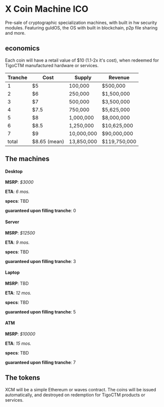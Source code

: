 # X Coin Machine ICO

Pre-sale of cryptographic specialization machines, with built in hw security modules. Featuring guldOS, the OS with built in blockchain, p2p file sharing and more.

## economics

Each coin will have a retail value of $10 (1.1-2x it's cost), when redeemed for TigoCTM manufactured hardware or services.

| Tranche | Cost | Supply  | Revenue |
|---------|------|---------|---------|
| 1       | $5   | 100,000 | $500,000 |
| 2       | $6   | 250,000 | $1,500,000	|
| 3       | $7   | 500,000 | $3,500,000 |
| 4       | $7.5 | 750,000 | $5,625,000 |
| 5       | $8   | 1,000,000 | $8,000,000 |
| 6       | $8.5 | 1,250,000 | $10,625,000 |
| 7       | $9   | 10,000,000 | $90,000,000 |
| total   | $8.65 (mean) | 13,850,000 | $119,750,000 |

## The machines

#### Desktop

**MSRP**: _$3000_

**ETA**: _6 mos._

**specs**: TBD

**guaranteed upon filling tranche**: 0

#### Server

**MSRP**: _$12500_

**ETA**: _9 mos._

**specs**: TBD

**guaranteed upon filling tranche**: 3

#### Laptop

**MSRP**: TBD

**ETA**: _12 mos._

**specs**: TBD

**guaranteed upon filling tranche**: 5

#### ATM

**MSRP**: _$10000_

**ETA**: _15 mos._

**specs**: TBD

**guaranteed upon filling tranche**: 7

## The tokens

XCM will be a simple Ethereum or waves contract. The coins will be issued automatically, and destroyed on redemption for TigoCTM products or services.
